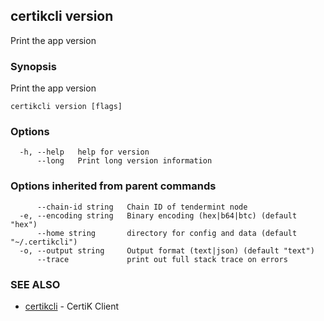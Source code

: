 ## certikcli version

Print the app version

### Synopsis

Print the app version

```
certikcli version [flags]
```

### Options

```
  -h, --help   help for version
      --long   Print long version information
```

### Options inherited from parent commands

```
      --chain-id string   Chain ID of tendermint node
  -e, --encoding string   Binary encoding (hex|b64|btc) (default "hex")
      --home string       directory for config and data (default "~/.certikcli")
  -o, --output string     Output format (text|json) (default "text")
      --trace             print out full stack trace on errors
```

### SEE ALSO

* [certikcli](certikcli.md)	 - CertiK Client

